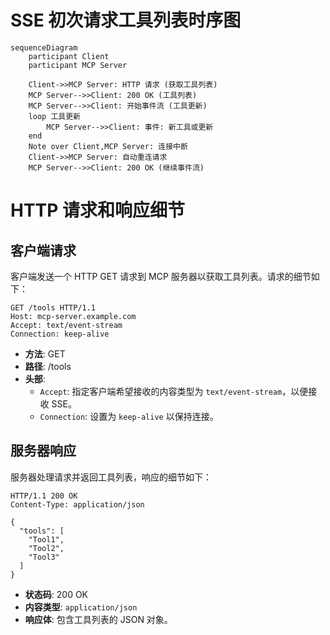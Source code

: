 # SSE 初次请求工具列表时序图

```mermaid
sequenceDiagram
    participant Client
    participant MCP Server

    Client->>MCP Server: HTTP 请求 (获取工具列表)
    MCP Server-->>Client: 200 OK (工具列表)
    MCP Server-->>Client: 开始事件流 (工具更新)
    loop 工具更新
        MCP Server-->>Client: 事件: 新工具或更新
    end
    Note over Client,MCP Server: 连接中断
    Client->>MCP Server: 自动重连请求
    MCP Server-->>Client: 200 OK (继续事件流)
```

# HTTP 请求和响应细节

## 客户端请求

客户端发送一个 HTTP GET 请求到 MCP 服务器以获取工具列表。请求的细节如下：

```
GET /tools HTTP/1.1
Host: mcp-server.example.com
Accept: text/event-stream
Connection: keep-alive
```

- **方法**: GET
- **路径**: /tools
- **头部**:
  - `Accept`: 指定客户端希望接收的内容类型为 `text/event-stream`，以便接收 SSE。
  - `Connection`: 设置为 `keep-alive` 以保持连接。

## 服务器响应

服务器处理请求并返回工具列表，响应的细节如下：

```
HTTP/1.1 200 OK
Content-Type: application/json

{
  "tools": [
    "Tool1",
    "Tool2",
    "Tool3"
  ]
}
```

- **状态码**: 200 OK
- **内容类型**: `application/json`
- **响应体**: 包含工具列表的 JSON 对象。 